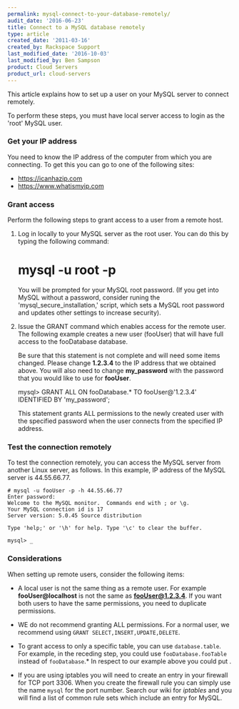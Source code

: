 ```yaml
---
permalink: mysql-connect-to-your-database-remotely/
audit_date: '2016-06-23'
title: Connect to a MySQL database remotely
type: article
created_date: '2011-03-16'
created_by: Rackspace Support
last_modified_date: '2016-10-03'
last_modified_by: Ben Sampson
product: Cloud Servers
product_url: cloud-servers
---
```


This article explains how to set up a user on your MySQL server to connect
remotely.

To perform these steps, you must have local server access to login as the
'root' MySQL user.

### Get your IP address

You need to know the IP address of the computer from which you are connecting.
To get this you can go to one of the following sites:

-   <https://icanhazip.com>
-   <https://www.whatismyip.com>

### Grant access

Perform the following steps to grant access to a user from a remote host.

1. Log in locally to your MySQL server as the root user. You can do this by
   typing the following command:

    # mysql -u root -p

   You will be prompted for your MySQL root password. (If you get into MySQL
   without a password, consider runing the 'mysql_secure_installation,' script,
   which sets a MySQL root password and updates other settings to increase
   security).

2. Issue the GRANT command which enables access for the remote user. The
   following example creates a new user (fooUser) that will have full access
   to the fooDatabase database.

   Be sure that this statement is not complete and will need some
   items changed. Please change **1.2.3.4** to the IP address that we
   obtained above. You will also need to change **my_password** with the
   password that you would like to use for **fooUser**.

    mysql> GRANT ALL ON fooDatabase.* TO fooUser@'1.2.3.4' IDENTIFIED BY 'my_password';

   This statement grants ALL permissions to the newly created user with the
   specified password when the user connects from the specified IP address.

### Test the connection remotely

To test the connection remotely, you can access the MySQL server from another
Linux server, as follows. In this example, IP address of the MySQL server is
44.55.66.77.

    # mysql -u fooUser -p -h 44.55.66.77
    Enter password:
    Welcome to the MySQL monitor.  Commands end with ; or \g.
    Your MySQL connection id is 17
    Server version: 5.0.45 Source distribution

    Type 'help;' or '\h' for help. Type '\c' to clear the buffer.

    mysql> _

### Considerations

When setting up remote users, consider the following items:

 - A local user is not the same thing as a remote user. For example
   **fooUser@localhost** is not the same as **fooUser@1.2.3.4**. If you want
   both users to have the same permissions, you need to duplicate permissions.

 - WE do not recommend granting ALL permissions. For a normal user, we
   recommend using `GRANT SELECT,INSERT,UPDATE,DELETE`.

 - To grant access to only a specific table, you can use `database.table`.
   For example, in the receding step, you could use `fooDatabase.fooTable`
   instead of `fooDatabase`.* In respect to our example
   above you could put .

 - If you are using iptables you will need to create an entry in your
   firewall for TCP port 3306. When you create the firewall rule you can
   simply use the name `mysql` for the port number. Search our wiki for
   *iptables* and you will find a list of common rule sets which
   include an entry for MySQL.

